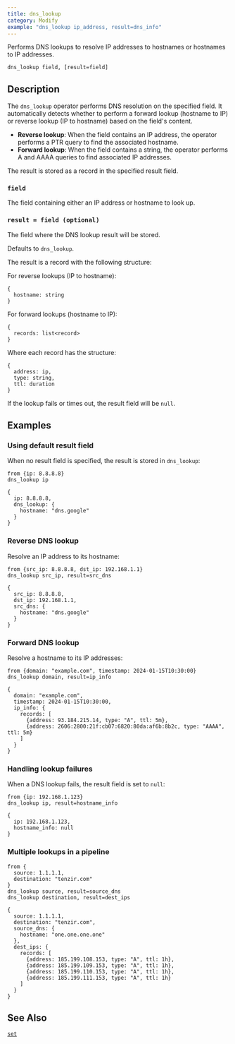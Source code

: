 ```yaml
---
title: dns_lookup
category: Modify
example: "dns_lookup ip_address, result=dns_info"
---
```


Performs DNS lookups to resolve IP addresses to hostnames or hostnames to IP addresses.

```tql
dns_lookup field, [result=field]
```

## Description

The `dns_lookup` operator performs DNS resolution on the specified field. It automatically detects whether to perform a forward lookup (hostname to IP) or reverse lookup (IP to hostname) based on the field's content.

- **Reverse lookup**: When the field contains an IP address, the operator performs a PTR query to find the associated hostname.
- **Forward lookup**: When the field contains a string, the operator performs A and AAAA queries to find associated IP addresses.

The result is stored as a record in the specified result field.

### `field`

The field containing either an IP address or hostname to look up.

### `result = field (optional)`

The field where the DNS lookup result will be stored.

Defaults to `dns_lookup`.

The result is a record with the following structure:

For reverse lookups (IP to hostname):

```tql
{
  hostname: string
}
```

For forward lookups (hostname to IP):

```tql
{
  records: list<record>
}
```

Where each record has the structure:

```tql
{
  address: ip,
  type: string,
  ttl: duration
}
```

If the lookup fails or times out, the result field will be `null`.

## Examples

### Using default result field

When no result field is specified, the result is stored in `dns_lookup`:

```tql
from {ip: 8.8.8.8}
dns_lookup ip
```

```tql
{
  ip: 8.8.8.8,
  dns_lookup: {
    hostname: "dns.google"
  }
}
```

### Reverse DNS lookup

Resolve an IP address to its hostname:

```tql
from {src_ip: 8.8.8.8, dst_ip: 192.168.1.1}
dns_lookup src_ip, result=src_dns
```

```tql
{
  src_ip: 8.8.8.8,
  dst_ip: 192.168.1.1,
  src_dns: {
    hostname: "dns.google"
  }
}
```

### Forward DNS lookup

Resolve a hostname to its IP addresses:

```tql
from {domain: "example.com", timestamp: 2024-01-15T10:30:00}
dns_lookup domain, result=ip_info
```

```tql
{
  domain: "example.com",
  timestamp: 2024-01-15T10:30:00,
  ip_info: {
    records: [
      {address: 93.184.215.14, type: "A", ttl: 5m},
      {address: 2606:2800:21f:cb07:6820:80da:af6b:8b2c, type: "AAAA", ttl: 5m}
    ]
  }
}
```

### Handling lookup failures

When a DNS lookup fails, the result field is set to `null`:

```tql
from {ip: 192.168.1.123}
dns_lookup ip, result=hostname_info
```

```tql
{
  ip: 192.168.1.123,
  hostname_info: null
}
```

### Multiple lookups in a pipeline

```tql
from {
  source: 1.1.1.1,
  destination: "tenzir.com"
}
dns_lookup source, result=source_dns
dns_lookup destination, result=dest_ips
```

```tql
{
  source: 1.1.1.1,
  destination: "tenzir.com",
  source_dns: {
    hostname: "one.one.one.one"
  },
  dest_ips: {
    records: [
      {address: 185.199.108.153, type: "A", ttl: 1h},
      {address: 185.199.109.153, type: "A", ttl: 1h},
      {address: 185.199.110.153, type: "A", ttl: 1h},
      {address: 185.199.111.153, type: "A", ttl: 1h}
    ]
  }
}
```

## See Also

[`set`](/reference/operators/set)
